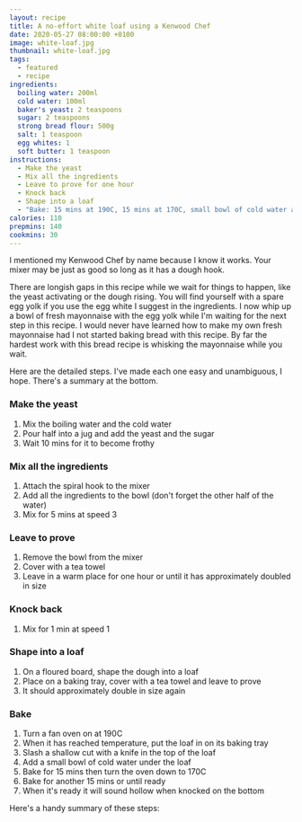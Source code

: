 ```yaml
---
layout: recipe
title: A no-effort white loaf using a Kenwood Chef
date: 2020-05-27 08:00:00 +0100
image: white-loaf.jpg
thumbnail: white-loaf.jpg
tags:
  - featured
  - recipe
ingredients:
  boiling water: 200ml
  cold water: 100ml
  baker's yeast: 2 teaspoons
  sugar: 2 teaspoons
  strong bread flour: 500g
  salt: 1 teaspoon
  egg whites: 1
  soft butter: 1 teaspoon
instructions:
  - Make the yeast
  - Mix all the ingredients
  - Leave to prove for one hour
  - Knock back
  - Shape into a loaf
  - "Bake: 15 mins at 190C, 15 mins at 170C, small bowl of cold water at the start"
calories: 110
prepmins: 140
cookmins: 30
---
```

I mentioned my Kenwood Chef by name because I know it works. Your mixer may be just as good so long as it has a dough hook.

There are longish gaps in this recipe while we wait for things to happen, like the yeast activating or the dough rising. You will find yourself with a spare egg yolk if you use the egg white I suggest in the ingredients. I now whip up a bowl of fresh mayonnaise with the egg yolk while I'm waiting for the next step in this recipe. I would never have learned how to make my own fresh mayonnaise had I not started baking bread with this recipe. By far the hardest work with this bread recipe is whisking the mayonnaise while you wait.

Here are the detailed steps. I've made each one easy and unambiguous, I hope. There's a summary at the bottom.

### Make the yeast

1. Mix the boiling water and the cold water
2. Pour half into a jug and add the yeast and the sugar
3. Wait 10 mins for it to become frothy

### Mix all the ingredients

1. Attach the spiral hook to the mixer
2. Add all the ingredients to the bowl (don't forget the other half of the water)
3. Mix for 5 mins at speed 3

### Leave to prove

1. Remove the bowl from the mixer
2. Cover with a tea towel
3. Leave in a warm place for one hour or until it has approximately doubled in size

### Knock back

1. Mix for 1 min at speed 1

### Shape into a loaf

1. On a floured board, shape the dough into a loaf
2. Place on a baking tray, cover with a tea towel and leave to prove
3. It should approximately double in size again

### Bake

1. Turn a fan oven on at 190C
2. When it has reached temperature, put the loaf in on its baking tray
3. Slash a shallow cut with a knife in the top of the loaf
4. Add a small bowl of cold water under the loaf
5. Bake for 15 mins then turn the oven down to 170C
6. Bake for another 15 mins or until ready
7. When it's ready it will sound hollow when knocked on the bottom

Here's a handy summary of these steps:
